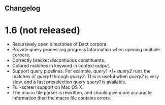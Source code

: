 ## Changelog

# 1.6 (not released)

 * Recursively open directories of Dact corpora.
 * Provide query processing progress information when opening multiple corpora.
 * Correctly bracket discontiuous constituents.
 * Colored matches in keyword in context output.
 * Support query pipelines. For example, *query1 +|+ query2* runs the matches
   of *query1* through *query2*. This is useful when *query2* is very slow,
   and a fast preselection query *query1* is available.
 * Full-screen support on Mac OS X.
 * The macro file parser is rewritten, and should give more accuracte
   information then the macro file contains errors.